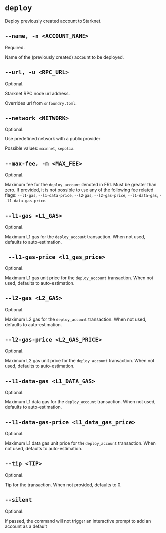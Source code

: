 # `deploy`
Deploy previously created account to Starknet.

## `--name, -n <ACCOUNT_NAME>`
Required.

Name of the (previously created) account to be deployed.

## `--url, -u <RPC_URL>`
Optional.

Starknet RPC node url address.

Overrides url from `snfoundry.toml`.

## `--network <NETWORK>`
Optional.

Use predefined network with a public provider

Possible values: `mainnet`, `sepolia`.

## `--max-fee, -m <MAX_FEE>`
Optional.

Maximum fee for the `deploy_account` denoted in FRI. Must be greater than zero. If provided, it is not possible to use any of the following fee related flags: `--l1-gas`, `--l1-data-price`, `--l2-gas`, `--l2-gas-price`, `--l1-data-gas`, `--l1-data-gas-price`.

## `--l1-gas <L1_GAS>`
Optional.

Maximum L1 gas for the `deploy_account` transaction. When not used, defaults to auto-estimation.

## ` --l1-gas-price <l1_gas_price>`
Optional.

Maximum L1 gas unit price for the `deploy_account` transaction. When not used, defaults to auto-estimation.

## `--l2-gas <L2_GAS>`
Optional.

Maximum L2 gas for the `deploy_account` transaction. When not used, defaults to auto-estimation.

## `--l2-gas-price <L2_GAS_PRICE>`
Optional.

Maximum L2 gas unit price for the `deploy_account` transaction. When not used, defaults to auto-estimation.

## `--l1-data-gas <L1_DATA_GAS>`
Optional.

Maximum L1 data gas for the `deploy_account` transaction. When not used, defaults to auto-estimation.

## `--l1-data-gas-price <l1_data_gas_price>`
Optional.

Maximum L1 data gas unit price for the `deploy_account` transaction. When not used, defaults to auto-estimation.

## `--tip <TIP>`
Optional.

Tip for the transaction. When not provided, defaults to 0.

## `--silent`
Optional.

If passed, the command will not trigger an interactive prompt to add an account as a default
